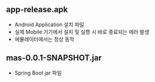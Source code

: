 ## app-release.apk
- Android Application 설치 파일
- 실제 Mobile 기기에서 설치 및 실행 시 바로 종료되는 에러 발생
- 에뮬레이터에서는 정상 동작

## mas-0.0.1-SNAPSHOT.jar
- Spring Boot jar 파일